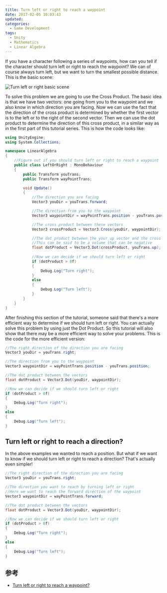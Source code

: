 ```yaml
---
title: Turn left or right to reach a waypoint
date: 2017-02-05 10:03:43
updated:
categories: 
  - Game Development
tags:
  - Unity
  - Mathematics
  - Linear Algebra
---
```


If you have a character following a series of waypoints, how can you tell if the character should turn left or right to reach the waypoint? We can of course always turn left, but we want to turn the smallest possible distance. This is the basic scene:

![Turn left or right basic scene](../_images/turn-left-or-right.png)
<!--more-->

To solve this problem we are going to use the Cross Product. The basic idea is that we have two vectors: one going from you to the waypoint and we also know in which direction you are facing. Now we can use the fact that the direction of the cross product is determined by whether the first vector is to the left or to the right of the second vector. Then we can use the dot product to determine the direction of this cross product, in a similar way as in the first part of this tutorial series. This is how the code looks like:

```cs
using UnityEngine;
using System.Collections;

namespace LinearAlgebra
{
    //Figure out if you should turn left or right to reach a waypoint
    public class LeftOrRight : MonoBehaviour
    {
        public Transform youTrans;
        public Transform wayPointTrans;

        void Update()
        {
            //The direction you are facing
            Vector3 youDir = youTrans.forward;

            //The direction from you to the waypoint
            Vector3 waypointDir = wayPointTrans.position - youTrans.position;

            //The cross product between these vectors
            Vector3 crossProduct = Vector3.Cross(youDir, waypointDir);

            //The dot product between the your up vector and the cross product
            //This can be said to be a volume that can be negative
            float dotProduct = Vector3.Dot(crossProduct, youTrans.up);
            
            //Now we can decide if we should turn left or right
            if (dotProduct > 0f)
            {
                Debug.Log("Turn right");
            }
            else
            {
                Debug.Log("Turn left");
            }
        }
    }
}
```

After finishing this section of the tutorial, someone said that there's a more efficient way to determine if we should turn left or right. You can actually solve this problem by using just the Dot Product. So this tutorial will also show that there may be a more efficient way to solve your problems. This is the code for the more efficient version:

```cs
//The right direction of the direction you are facing
Vector3 youDir = youTrans.right;

//The direction from you to the waypoint
Vector3 waypointDir = wayPointTrans.position - youTrans.position;

//The dot product between the vectors
float dotProduct = Vector3.Dot(youDir, waypointDir);

//Now we can decide if we should turn left or right
if (dotProduct > 0f)
{
	Debug.Log("Turn right");
}
else
{
	Debug.Log("Turn left");
}
```

## Turn left or right to reach a direction?

In the above examples we wanted to reach a position. But what if we want to know if we should turn left or right to reach a direction? That's actually even simpler!

```cs
//The right direction of the direction you are facing
Vector3 youDir = youTrans.right;

//The direction you want to reach by turning left or right
//Here we want to reach the forward direction of the waypoint
Vector3 waypointDir = wayPointTrans.forward;

//The dot product between the vectors
float dotProduct = Vector3.Dot(youDir, waypointDir);

//Now we can decide if we should turn left or right
if (dotProduct > 0f)
{
	Debug.Log("Turn right");
}
else
{
	Debug.Log("Turn left");
}
```

## 参考

* [Turn left or right to reach a waypoint?](http://www.habrador.com/tutorials/linear-algebra/3-turn-left-or-right/)